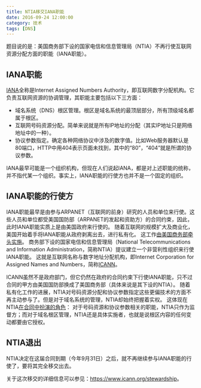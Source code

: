 ```yaml
---
title: NTIA移交IANA职能
date: 2016-09-24 12:00:00
category: 技术
tags: [DNS]
---
```


题目说的是：美国商务部下设的国家电信和信息管理局（NTIA）不再行使互联网资源分配方面的职能（IANA职能）。

<!--more-->

## IANA职能

[IANA](https://www.iana.org/)全称是Internet Assigned Numbers Authority，即互联网数字分配机构。它负责互联网资源的协调管理，其职能主要包括以下三方面：

* 域名系统（DNS）根区管理。根区是域名系统的最顶层部分，所有顶级域名都属于根区。
* 互联网号码资源分配。简单来说就是所有IP地址的分配（其实IP地址只是网络地址中的一种）。
* 协议参数指定。确定各种网络协议中涉及的数字值。比如Web服务器默认是80端口，HTTP中用404表示页面未找到，其中的“80”，“404”就是所谓的协议参数。

IANA最早可能是一个组织机构，但现在人们说起IANA，都是对上述职能的统称，并不指代某一个组织。事实上，IANA职能的行使方也并不是一个固定的组织。

## IANA职能的行使方

IANA职能最早是由参与ARPANET（互联网的前身）研究的人员和单位来行使。这些人员和单位都受美国国防部（ARPANET的发起和资助方）的合同约束，因此，此时IANA职能实质上是由美国政府来行使的。
随着互联网的规模扩大及商业化，美国开始着手将IANA职能从政府剥离出去，进行私有化。
这工作[由美国商务部牵头实施](https://www.icann.org/resources/unthemed-pages/white-paper-2012-02-25-en)。
商务部下设的国家电信和信息管理局（National Telecommunications and Information Administration，简称NTIA）提议建立一个非营利性组织来行使IANA职能。
这就是互联网名称与数字地址分配机构，即Internet Corporation for Assigned Names and Numbers，简称[ICANN](https://www.icann.org/)。

ICANN虽然不是政府部门，但它仍然在政府的合同约束下行使IANA职能，只不过合同的甲方由美国国防部换成了美国商务部（具体来说是其下设的NTIA）。
随着私有化工作的进展，NTIA对号码资源分配和协议参数指定这些更偏技术的方面不再主动参与了。但是对于域名系统的管理，NTIA却始终把握着实权。
这体现在NTIA[在合同中扮演的角色](https://www.icann.org/en/system/files/files/sac-068-en.pdf)：
对于号码资源和协议参数相关的职能，NTIA只作为监督方；而对于域名根区管理，NTIA还是具体实施者，也就是说根区内容的任何变动都要由它授权。

## NTIA退出

NTIA决定在这届合同到期（今年9月31日）之后，就不再继续参与IANA职能的行使了，要将其完全移交出去。

关于这次移交的详细信息可以参见：<https://www.icann.org/stewardship>。
